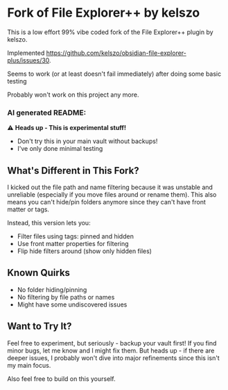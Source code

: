 # Fork of File Explorer++ by kelszo

This is a low effort 99% vibe coded fork of the File Explorer++ plugin by kelszo.

Implemented https://github.com/kelszo/obsidian-file-explorer-plus/issues/30.

Seems to work (or at least doesn't fail immediately) after doing some basic testing

Probably won't work on this project any more.

### AI generated README:

⚠️ **Heads up - This is experimental stuff!**

-   Don't try this in your main vault without backups!
-   I've only done minimal testing

## What's Different in This Fork?

I kicked out the file path and name filtering because it was unstable and unreliable (especially if you move files around or rename them). This also means you can't hide/pin folders anymore since they can't have front matter or tags.

Instead, this version lets you:

-   Filter files using tags: pinned and hidden
-   Use front matter properties for filtering
-   Flip hide filters around (show only hidden files)

## Known Quirks

-   No folder hiding/pinning
-   No filtering by file paths or names
-   Might have some undiscovered issues

## Want to Try It?

Feel free to experiment, but seriously - backup your vault first! If you find minor bugs, let me know and I might fix them. But heads up - if there are deeper issues, I probably won't dive into major refinements since this isn't my main focus.

Also feel free to build on this yourself.
